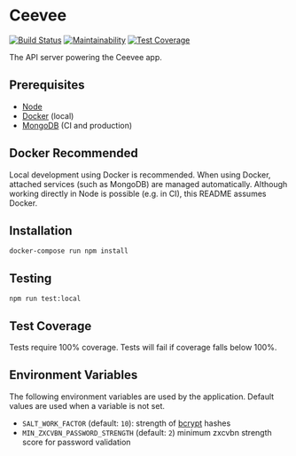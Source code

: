 # Ceevee

[![Build Status](https://travis-ci.org/randallmorey/ceevee.svg?branch=master)](https://travis-ci.org/randallmorey/ceevee)
[![Maintainability](https://api.codeclimate.com/v1/badges/c036800b871740c7cbf1/maintainability)](https://codeclimate.com/github/randallmorey/ceevee/maintainability)
[![Test Coverage](https://api.codeclimate.com/v1/badges/c036800b871740c7cbf1/test_coverage)](https://codeclimate.com/github/randallmorey/ceevee/test_coverage)

The API server powering the Ceevee app.


## Prerequisites

- [Node][node]
- [Docker][docker] (local)
- [MongoDB][mongodb] (CI and production)


## Docker Recommended

Local development using Docker is recommended.  When using Docker, attached
services (such as MongoDB) are managed automatically.  Although working directly
in Node is possible (e.g. in CI), this README assumes Docker.


## Installation

```
docker-compose run npm install
```


## Testing

```
npm run test:local
```


## Test Coverage

Tests require 100% coverage.  Tests will fail if coverage falls below 100%.


## Environment Variables

The following environment variables are used by the application.  Default values
are used when a variable is not set.

- `SALT_WORK_FACTOR` (default: `10`):  strength of [bcrypt][bcrypt] hashes
- `MIN_ZXCVBN_PASSWORD_STRENGTH` (default: `2`) minimum zxcvbn strength score
  for password validation


[docker]: https://www.docker.com
[node]: https://nodejs.org
[mongodb]: https://www.mongodb.com
[bcrypt]: https://www.npmjs.com/package/bcrypt
